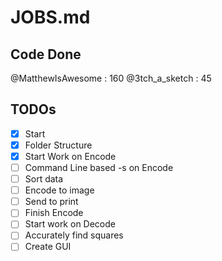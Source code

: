# JOBS.md

## Code Done
@MatthewIsAwesome : 160
@3tch_a_sketch : 45

## TODOs

- [x] Start
- [x] Folder Structure
- [x] Start Work on Encode
- [ ] Command Line based -s on Encode
- [ ] Sort data
- [ ] Encode to image
- [ ] Send to print
- [ ] Finish Encode
- [ ] Start work on Decode
- [ ] Accurately find squares
- [ ] Create GUI
